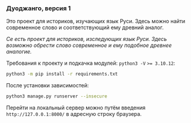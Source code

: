 ### Дуоджанго, версия 1

Это проект для историков, изучающих язык Руси. Здесь можно найти современное слово и соответствующий ему древний аналог.

_Се есть проект для историков, изследующих язык Руси. Здесь возможно обрести слово современное и ему подобное древнее аналогие._


Требования к проекту и подкачка модулей:
`python3 -V` `>= 3.10.12`:
```bash
python3 -m pip install -r requirements.txt
```

После установки зависимостей:

```bash
python3 manage.py runserver --insecure
```

Перейти на локальный сервер можно путём введения `http://127.0.0.1:8000/` в адресную строку браузера.

